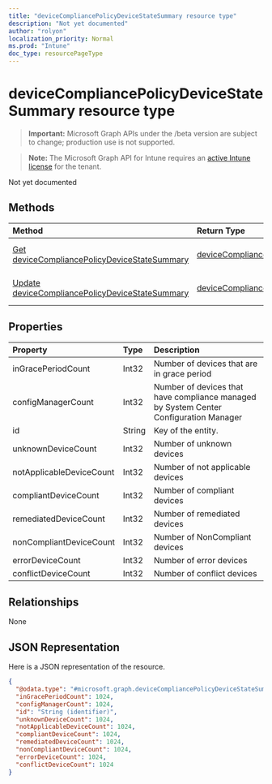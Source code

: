 ```yaml
---
title: "deviceCompliancePolicyDeviceStateSummary resource type"
description: "Not yet documented"
author: "rolyon"
localization_priority: Normal
ms.prod: "Intune"
doc_type: resourcePageType
---
```


# deviceCompliancePolicyDeviceStateSummary resource type

> **Important:** Microsoft Graph APIs under the /beta version are subject to change; production use is not supported.

> **Note:** The Microsoft Graph API for Intune requires an [active Intune license](https://go.microsoft.com/fwlink/?linkid=839381) for the tenant.

Not yet documented

## Methods
|Method|Return Type|Description|
|:---|:---|:---|
|[Get deviceCompliancePolicyDeviceStateSummary](../api/intune-deviceconfig-devicecompliancepolicydevicestatesummary-get.md)|[deviceCompliancePolicyDeviceStateSummary](../resources/intune-deviceconfig-devicecompliancepolicydevicestatesummary.md)|Read properties and relationships of the [deviceCompliancePolicyDeviceStateSummary](../resources/intune-deviceconfig-devicecompliancepolicydevicestatesummary.md) object.|
|[Update deviceCompliancePolicyDeviceStateSummary](../api/intune-deviceconfig-devicecompliancepolicydevicestatesummary-update.md)|[deviceCompliancePolicyDeviceStateSummary](../resources/intune-deviceconfig-devicecompliancepolicydevicestatesummary.md)|Update the properties of a [deviceCompliancePolicyDeviceStateSummary](../resources/intune-deviceconfig-devicecompliancepolicydevicestatesummary.md) object.|

## Properties
|Property|Type|Description|
|:---|:---|:---|
|inGracePeriodCount|Int32|Number of devices that are in grace period|
|configManagerCount|Int32|Number of devices that have compliance managed by System Center Configuration Manager|
|id|String|Key of the entity.|
|unknownDeviceCount|Int32|Number of unknown devices|
|notApplicableDeviceCount|Int32|Number of not applicable devices|
|compliantDeviceCount|Int32|Number of compliant devices|
|remediatedDeviceCount|Int32|Number of remediated devices|
|nonCompliantDeviceCount|Int32|Number of NonCompliant devices|
|errorDeviceCount|Int32|Number of error devices|
|conflictDeviceCount|Int32|Number of conflict devices|

## Relationships
None

## JSON Representation
Here is a JSON representation of the resource.
<!-- {
  "blockType": "resource",
  "keyProperty": "id",
  "@odata.type": "microsoft.graph.deviceCompliancePolicyDeviceStateSummary"
}
-->
``` json
{
  "@odata.type": "#microsoft.graph.deviceCompliancePolicyDeviceStateSummary",
  "inGracePeriodCount": 1024,
  "configManagerCount": 1024,
  "id": "String (identifier)",
  "unknownDeviceCount": 1024,
  "notApplicableDeviceCount": 1024,
  "compliantDeviceCount": 1024,
  "remediatedDeviceCount": 1024,
  "nonCompliantDeviceCount": 1024,
  "errorDeviceCount": 1024,
  "conflictDeviceCount": 1024
}
```




